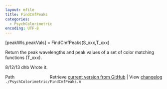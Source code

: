 ```yaml
---
layout: mfile
title: FindCmfPeaks
categories:
  - PsychColorimetric
encoding: UTF-8
---
```


 [peakWls,peakVals] = FindCmfPeaks(S\_xxx,T\_xxx)  

Return the peak wavelengths and peak values of a set of color matching functions (T\_xxx).  

8/12/13  dhb  Wrote it.  


<div class="code_header" style="text-align:right;">
  <span style="float:left;">Path&nbsp;&nbsp;</span> <span class="counter">Retrieve <a href=
  "https://raw.github.com/Psychtoolbox-3/Psychtoolbox-3/beta/./PsychColorimetric/FindCmfPeaks.m">current version from GitHub</a> | View <a href=
  "https://github.com/Psychtoolbox-3/Psychtoolbox-3/commits/beta/./PsychColorimetric/FindCmfPeaks.m">changelog</a></span>
</div>
<div class="code">
  <code>./PsychColorimetric/FindCmfPeaks.m</code>
</div>
